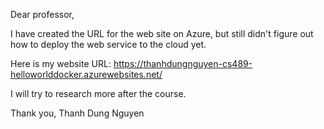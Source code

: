 Dear professor,

I have created the URL for the web site on Azure, but still didn't figure out how to deploy the web service to the cloud yet.

Here is my website URL:
https://thanhdungnguyen-cs489-helloworlddocker.azurewebsites.net/

I will try to research more after the course.

Thank you,
Thanh Dung Nguyen